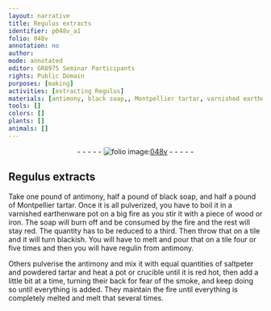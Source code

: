 ```yaml
---
layout: narrative
title: Regulus extracts
identifier: p048v_a1
folio: 048v
annotation: no
author:
mode: annotated
editor: GR8975 Seminar Participants
rights: Public Domain
purposes: [making]
activities: [extracting Regulus]
materials: [antimony, black soap,, Montpellier tartar, varnished earthenware pot, fire, piece of wood or iron, soap, tile, regulin from antimony, saltpeter, tartar, pot, crucible]
tools: []
colors: []
plants: []
animals: []
---
```


 <div class="folio" align="center">- - - - - <a href="http://gallica.bnf.fr/ark:/12148/btv1b10500001g/f102.image" target="_blank"><img src="https://cu-mkp.github.io/GR8975-edition/assets/photo-icon.png" alt="folio image: " style="display:inline-block; margin-bottom:-3px;"/>048v</a> - - - - - </div>  <span class="activity"></span> 

## Regulus extracts

 
Take one pound of <span class="material">antimony</span>, half a pound of <span class="material">black soap,</span> and half a pound of <span class="material">Montpellier tartar</span>. Once it is all pulverized, you have to boil it in a <span class="material">varnished earthenware pot</span> on a big <span class="material">fire</span> as you stir it with a <span class="material">piece of wood or iron</span>. The <span class="material">soap</span> will burn off and be consumed by the <span class="material">fire</span> and the rest will stay red. The quantity has to be reduced to a third. Then throw that on a <span class="material">tile</span> and it will turn blackish. You will have to melt and pour that on a <span class="material">tile</span> four or five times and then you will have <span class="material">regulin from antimony</span>.
 
Others pulverise the <span class="material">antimony</span> and mix it with equal quantities of <span class="material">saltpeter</span> and powdered <span class="material">tartar</span> and heat a <span class="material">pot</span> or <span class="material">crucible</span> until it is red hot, then add a little bit at a time, turning their back for fear of the smoke, and keep doing so until everything is added. They maintain the <span class="material">fire</span> until everything is completely melted and melt that several times.
 